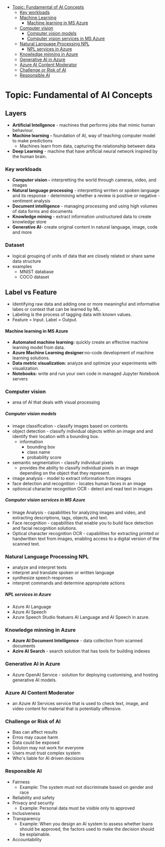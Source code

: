 - [Topic: Fundamental of AI Concepts](#topic-fundamental-of-ai-concepts)
    - [Key workloads](#key-workloads)
    - [Machine Learning](#machine-learning)
      - [Machine learning in MS Azure](#machine-learning-in-ms-azure)
    - [Computer vision](#computer-vision)
        - [Computer vision models](#computer-vision-models)
        - [Computer vision services in MS Azure](#computer-vision-services-in-ms-azure)
    - [Natural Language Processing NPL](#natural-language-processing-npl)
        - [NPL services in Azure](#npl-services-in-azure)
    - [Knowledge minning in Azure](#knowledge-minning-in-azure)
    - [Generative AI in Azure](#generative-ai-in-azure)
    - [Azure AI Content Moderator](#azure-ai-content-moderator)
    - [Challenge or Risk of AI](#challenge-or-risk-of-ai)
    - [Responsible AI](#responsible-ai)

# Topic: Fundamental of AI Concepts


## Layers
- **Artificial Intellgence** - machines that performs jobs that mimic human behaviour.
- **Machine learning -** foundation of AI, way of teaching computer model to make predictions
    - Machines learn from data, capturing the relationship between data
- **Deep Learning** - machine that have artificial neural network inspired by the human brain.

### Key workloads
- **Computer vision -** interpretting the world through cameras, video, and images
- **Natural language processing** - interpretting wrriten or spoken language and its response
      - determining whether a review is  positive or negative 
      - sentiment analysis
- **Document intelligence** - managing processing and using high volumes of data forms and documents
- **Knowledge mining** - extract information unstructured data to create knowledge store
- **Generative AI**- create original content in natural language, image, code and more

### Dataset
  - logical grouping of units of data that are closely related or share same data structure
  - examples
      - MNIST database
      - COCO dataset

## Label vs Feature
  - Identifying raw data and adding one or more meaningful and informative labes or context that can be learned by ML.
  - Labeling is the process of tagging data with known values.
  - Feature = Input. Label = Output.


#### Machine learning in MS Azure
- **Automated machine learning:** quickly create an effective machine learning model from data.
- **Azure Machine Learning designer**:no-code development of machine learning solutions.
- **Data metric visualization:** analyze and optimize your experiments with visualization.
- **Notebooks:** write and run your own code in managed Jupyter Notebook servers 

### Computer vision
- area of AI that deals with visual processing

##### Computer vision models
- image classification - classify images based on contents
- object detection - classify individual objects within an image and and identify their location with a bounding box.
    - information 
        - bounding box
        - class name
        - probability score
- semantic segmentation - classify individual pixels
    - provides the ability to classify individual pixels in an image depending on the object that they represent.
- image analysis - model to extract information from images
- face detection and recognition - locates human faces in an image
- optioncal character recognition OCR - detect and read text in images

##### Computer vision services in MS Azure
- Image Analysis
      - capabilities for analyzing images and video, and extracting descriptions, tags, objects, and text.
- Face recognition
      - capabilities that enable you to build face detection and facial recognition solutions.
- Optical character recognition OCR
      - capabilities for extracting printed or handwritten text from images, enabling access to a digital version of the scanned text.

### Natural Language Processing NPL
- analyze and interpret texts
- interpret and translate spoken or written language
- synthesize speech responses
- interpret commands and determine appropriate actions
  
##### NPL services in Azure
- Azure AI Language
- Azure AI Speech
- Azure Speech Studio featuers AI Language and AI Speech in azure.
  
### Knowledge minning in Azure
- **Azure AI Document Intelligence** - data collection from scanned documents
- **Azire AI Search** - search solution that has tools for building indexes
  
### Generative AI in Azure
- Azure OpenAI Service - solution for deploying customising, and hosting generative AI models.

### Azure AI Content Moderator 
- an Azure AI Services service that is used to check text, image, and video content for material that is potentially offensive.

### Challenge or Risk of AI
- Bias can affect results
- Erros may cause harm
- Data could be exposed
- Soluton may not work for everyone
- Users must trust complex system
- Who's liable for AI driven decisions

### Responsible AI
- Fairness
    - Example: The system must not discriminate based on gender and race
- Reliability and safety
- Privacy and security 
    - Example: Personal data must be visible only to approved
- Inclusiveness
- Transparency
    - Example: When you design an AI system to assess whether loans should be approved, the factors used to make the decision should be explainable.
- Accountability